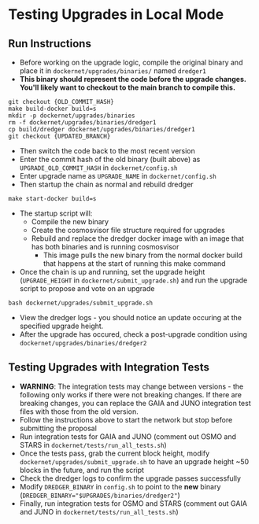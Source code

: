 # Testing Upgrades in Local Mode
## Run Instructions
* Before working on the upgrade logic, compile the original binary and place it in `dockernet/upgrades/binaries/` named `dredger1`
* **This binary should represent the code before the upgrade changes. You'll likely want to checkout to the main branch to compile this.**
```
git checkout {OLD_COMMIT_HASH}
make build-docker build=s
mkdir -p dockernet/upgrades/binaries
rm -f dockernet/upgrades/binaries/dredger1
cp build/dredger dockernet/upgrades/binaries/dredger1
git checkout {UPDATED_BRANCH}
```
* Then switch the code back to the most recent version 
* Enter the commit hash of the old binary (built above) as `UPGRADE_OLD_COMMIT_HASH` in `dockernet/config.sh`
* Enter upgrade name as `UPGRADE_NAME` in `dockernet/config.sh`
* Then startup the chain as normal and rebuild dredger
```
make start-docker build=s
```
* The startup script will:
    * Compile the new binary
    * Create the cosmosvisor file structure required for upgrades
    * Rebuild and replace the dredger docker image with an image that has both binaries and is running cosmosvisor
        * This image pulls the new binary from the normal docker build that happens at the start of running this make command
* Once the chain is up and running, set the upgrade height (`UPGRADE_HEIGHT` in `dockernet/submit_upgrade.sh`) and run the upgrade script to propose and vote on an upgrade
```
bash dockernet/upgrades/submit_upgrade.sh
```
* View the dredger logs - you should notice an update occuring at the specified upgrade height.
* After the upgrade has occured, check a post-upgrade condition using `dockernet/upgrades/binaries/dredger2`

## Testing Upgrades with Integration Tests
* **WARNING**: The integration tests may change between versions - the following only works if there were not breaking changes. If there are breaking changes, you can replace the GAIA and JUNO integration test files with those from the old version.
* Follow the instructions above to start the network but stop before submitting the proposal
* Run integration tests for GAIA and JUNO (comment out OSMO and STARS in `dockernet/tests/run_all_tests.sh`)
* Once the tests pass, grab the current block height, modify `dockernet/upgrades/submit_upgrade.sh` to have an upgrade height ~50 blocks in the future, and run the script
* Check the dredger logs to confirm the upgrade passes successfully
* Modify `DREDGER_BINARY` in `config.sh` to point to the **new** binary (`DREDGER_BINARY="$UPGRADES/binaries/dredger2"`)
* Finally, run integration tests for OSMO and STARS (comment out GAIA and JUNO in `dockernet/tests/run_all_tests.sh`)
